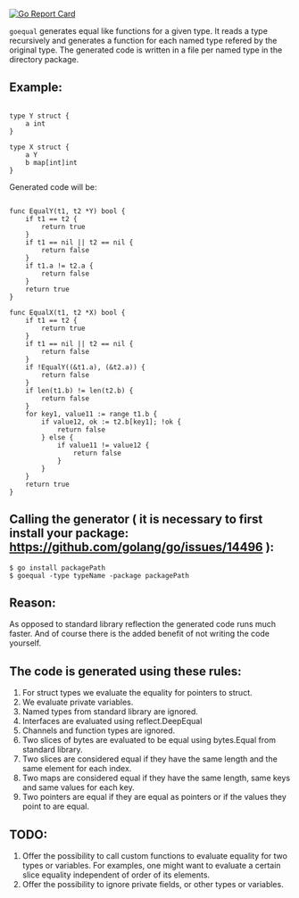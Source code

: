 [![Go Report Card](https://goreportcard.com/badge/github.com/gadumitrachioaiei/goequal)](https://goreportcard.com/report/github.com/gadumitrachioaiei/goequal)

`goequal` generates equal like functions for a given type. It reads a type recursively and generates a function for each named type refered by the original type. The generated code is written in a file per named type in the directory package.

Example:
-------
```

type Y struct {
    a int
}

type X struct {
    a Y
    b map[int]int
}
```

Generated code will be: 
```

func EqualY(t1, t2 *Y) bool {
    if t1 == t2 {
        return true
    }
    if t1 == nil || t2 == nil {
        return false
    }
    if t1.a != t2.a {
        return false
    }
    return true
}

func EqualX(t1, t2 *X) bool {
    if t1 == t2 {
        return true
    }
    if t1 == nil || t2 == nil {
        return false
    }
    if !EqualY((&t1.a), (&t2.a)) {
        return false
    }
    if len(t1.b) != len(t2.b) {
        return false
    }
    for key1, value11 := range t1.b {
        if value12, ok := t2.b[key1]; !ok {
            return false
        } else {
            if value11 != value12 {
                return false
            }
        }
    }
    return true
}
```

Calling the generator ( it is necessary to first install your package: https://github.com/golang/go/issues/14496 ):
---------------------
    $ go install packagePath
    $ goequal -type typeName -package packagePath

Reason:
-------

As opposed to standard library reflection the generated code runs much faster.
And of course there is the added benefit of not writing the code yourself.

The code is generated using these rules:
---------------------------------------
1. For struct types we evaluate the equality for pointers to struct.
2. We evaluate private variables.
2. Named types from standard library are ignored.
3. Interfaces are evaluated using reflect.DeepEqual
4. Channels and function types are ignored.
5. Two slices of bytes are evaluated to be equal using bytes.Equal from standard library.
6. Two slices are considered equal if they have the same length and the same element for each index.
7. Two maps are considered equal if they have the same length, same keys and same values for each key.
8. Two pointers are equal if they are equal as pointers or if the values they point to are equal.

TODO:
----
1. Offer the possibility to call custom functions to evaluate equality for two types or variables. For examples, one might want to evaluate a certain slice equality independent of order of its elements.
2. Offer the possibility to ignore private fields, or other types or variables.

